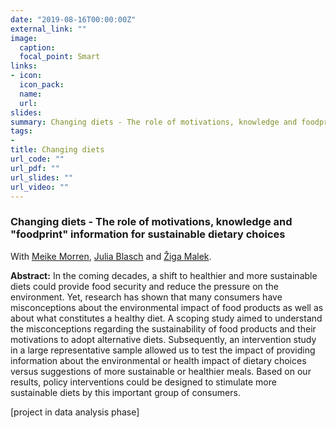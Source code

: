 ```yaml
---
date: "2019-08-16T00:00:00Z"
external_link: ""
image:
  caption: 
  focal_point: Smart
links:
- icon: 
  icon_pack: 
  name: 
  url: 
slides: 
summary: Changing diets - The role of motivations, knowledge and foodprint information for sustainable dietary choices. With Meike Morren, Julia Blasch and &#381;iga Malek.
tags:
- 
title: Changing diets 
url_code: ""
url_pdf: ""
url_slides: ""
url_video: ""
---
```


<h3> Changing diets - The role of motivations, knowledge and "foodprint" information for sustainable dietary choices </h3>

With [Meike Morren](https://www.meikemorren.com/), [Julia Blasch](https://research.vu.nl/en/persons/julia-blasch) and [&#381;iga Malek](https://research.vu.nl/en/persons/%C5%BEiga-malek). 

<b>Abstract:</b>
In the coming decades, a shift to healthier and more sustainable diets could provide food security and reduce the pressure on the environment. Yet, research has shown that many consumers have misconceptions about the environmental impact of food products as well as about what constitutes a healthy diet. A scoping study aimed to understand the misconceptions regarding the sustainability of food products and their motivations to adopt alternative diets. Subsequently, an intervention study in a large representative sample allowed us to test the impact of providing information about the environmental or health impact of dietary choices versus suggestions of more sustainable or healthier meals. Based on our results, policy interventions could be designed to stimulate more sustainable diets by this important group of consumers.

[project in data analysis phase]